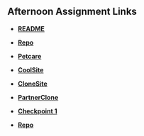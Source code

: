 ## Afternoon Assignment Links

-	**[README](https://ewood-coder.github.io/boiseCodeWorks/)**
-  **[Repo](https://github.com/ewood-coder/fs-journal)**

-  **[Petcare](https://ewood-coder.github.io/boiseCodeWorks/Week1/petcare)**
-  **[CoolSite](https://ewood-coder.github.io/boiseCodeWorks/Week1/coolSite)**
-  **[CloneSite](https://ewood-coder.github.io/boiseCodeWorks/Week1/cloneSite)**
-	**[PartnerClone](https://ewood-coder.github.io/boiseCodeWorks/Week1/partnerClone)**

-	**[Checkpoint 1](https://ewood-coder.github.io/siteCloneCP1/)**

<!-- EXTRAS -->
-	**[Repo](https://github.com/ewood-coder/<ASSIGNMENT_REPO>)**
